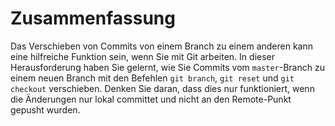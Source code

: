 # Zusammenfassung

Das Verschieben von Commits von einem Branch zu einem anderen kann eine hilfreiche Funktion sein, wenn Sie mit Git arbeiten. In dieser Herausforderung haben Sie gelernt, wie Sie Commits vom `master`-Branch zu einem neuen Branch mit den Befehlen `git branch`, `git reset` und `git checkout` verschieben. Denken Sie daran, dass dies nur funktioniert, wenn die Änderungen nur lokal committet und nicht an den Remote-Punkt gepusht wurden.

